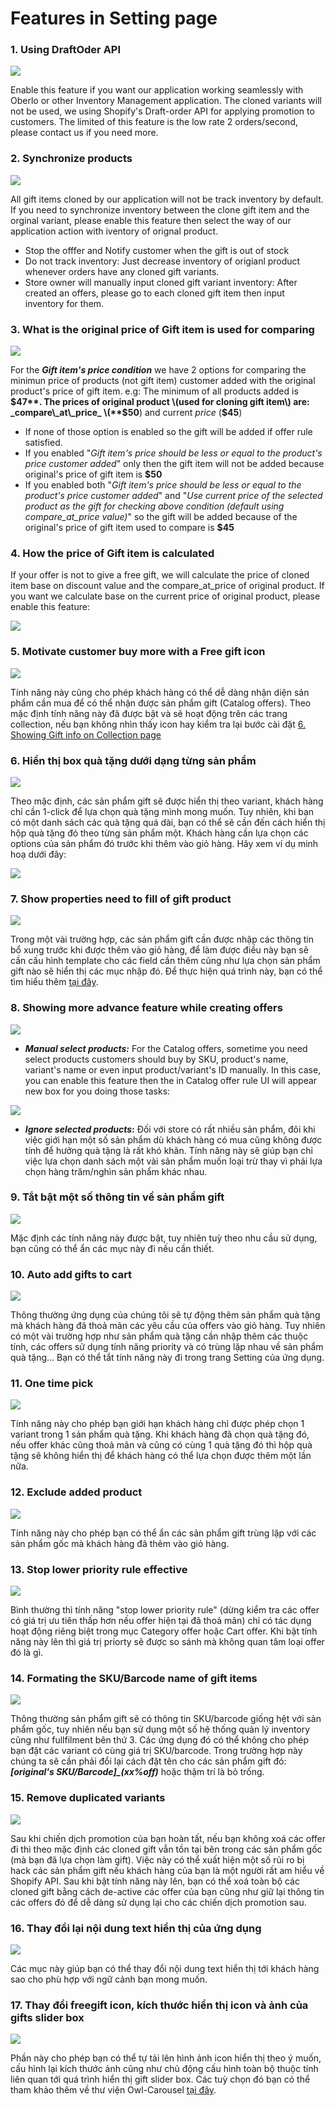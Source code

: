 # Features in Setting page

### 1. Using DraftOder API

![](../.gitbook/assets/image%20%2814%29.png)

Enable this feature if you want our application working seamlessly with Oberlo or other Inventory Management application. The cloned variants will not be used, we using Shopify's Draft-order API for applying promotion to customers. The limited of this feature is the low rate 2 orders/second, please contact us if you need more.

### 2. Synchronize products

![](../.gitbook/assets/image%20%2816%29.png)

All gift items cloned by our application will not be track inventory by default. If you need to synchronize inventory between the clone gift item and the orginal variant, please enable this feature then select the way of our application action with iventory of orignal product.

* Stop the offfer and Notify customer when the gift is out of stock
* Do not track inventory: Just decrease inventory of origianl product whenever orders have any cloned gift variants.
* Store owner will manually input cloned gift variant inventory: After created an offers, please go to each cloned gift item then input inventory for them.

### 3. What is the original price of Gift item is used for comparing

![](../.gitbook/assets/image%20%2817%29.png)

For the _**Gift item's price condition**_ we have 2 options for comparing the minimun price of products \(not gift item\) customer added with the original product's price of gift item. e.g: The minimum of all products added is **$47**. The prices of original product \(used for cloning gift item\) are: _compare\_at\_price_ \(**$50**\) and current _price_ \(**$45**\)

* If none of those option is enabled so the gift will be added if offer rule satisfied.
* If you enabled "_Gift item's price should be less or equal to the product's price customer added_" only then the gift item will not be added because original's price of gift item is **$50**
* If you enabled both "_Gift item's price should be less or equal to the product's price customer added_" and "_Use current price of the selected product as the gift for checking above condition \(default using compare\_at\_price value\)_" so the gift will be added because of the original's price of gift item used to compare is **$45**

### 4. How the price of Gift item is calculated

If your offer is not to give a free gift, we will calculate the price of cloned item base on discount value and the compare\_at\_price of original product. If you want we calculate base on the current price of original product, please enable this feature:

![](../.gitbook/assets/image%20%2815%29.png)

### 5. Motivate customer buy more with a Free gift icon

![](../.gitbook/assets/image%20%2833%29.png)

Tính năng này cũng cho phép khách hàng có thể dễ dàng nhận diện sản phẩm cần mua để có thể nhận được sản phẩm gift \(Catalog offers\). Theo mặc định tính năng này đã được bật và sẽ hoạt động trên các trang collection, nếu bạn không nhìn thấy icon hay kiểm tra lại bước cài đặt [6. Showing Gift info on Collection page](../showing-gifts-info-on-catalog-page.md)

### 6. Hiển thị box quà tặng dưới dạng từng sản phẩm

![](../.gitbook/assets/image%20%2826%29.png)

Theo mặc định, các sản phẩm gift sẽ được hiển thị theo variant, khách hàng chỉ cần 1-click để lựa chọn quà tặng mình mong muốn. Tuy nhiên, khi bạn có một danh sách các quà tặng quá dài, bạn có thể sẽ cần đến cách hiển thị hộp quà tặng đó theo từng sản phẩm một. Khách hàng cần lựa chọn các options của sản phẩm đó trước khi thêm vào giỏ hàng. Hãy xem ví dụ minh hoạ dưới đây:

![](../.gitbook/assets/image%20%2840%29.png)

### 7. Show properties need to fill of gift product

![](../.gitbook/assets/image%20%2823%29.png)

Trong một vài trường hợp, các sản phẩm gift cần được nhập các thông tin bổ xung trước khi được thêm vào giỏ hàng, để làm được điều này bạn sẽ cần cấu hình template cho các field cần thêm cũng như lựa chọn sản phẩm gift nào sẽ hiển thị các mục nhập đó. Để thực hiện quá trình này, bạn có thể tìm hiểu thêm [tại đây](how-to-let-customer-input-property-fields-before-adding-gift-to-cart..md).

### 8. Showing more advance feature while creating offers

![](../.gitbook/assets/image%20%2820%29.png)

* _**Manual select products:**_ For the Catalog offers, sometime you need select products customers should buy by SKU, product's name, variant's name or even input product/variant's ID manually. In this case, you can enable this feature then the in Catalog offer rule UI will appear new box for you doing those tasks:

![](../.gitbook/assets/image%20%2836%29.png)

* _**Ignore selected products**_**:** Đối với store có rất nhiều sản phẩm, đôi khi việc giới hạn một số sản phẩm dù khách hàng có mua cũng không được tính để hưởng quà tặng là rất khó khăn. Tính năng này sẽ giúp bạn chỉ việc lựa chọn danh sách một vài sản phẩm muốn loại trừ thay vì phải lựa chọn hàng trăm/nghìn sản phẩm khác nhau.

### 9. Tắt bật một số thông tin về sản phẩm gift

![](../.gitbook/assets/image%20%2839%29.png)

Mặc định các tính năng này được bật, tuy nhiên tuỳ theo nhu cầu sử dụng, bạn cũng có thể ẩn các mục này đi nếu cần thiết.

### 10. Auto add gifts to cart

![](../.gitbook/assets/image%20%2831%29.png)

Thông thường ứng dụng của chúng tôi sẽ tự động thêm sản phẩm quà tặng mà khách hàng đã thoả mãn các yêu cầu của offers vào giỏ hàng. Tuy nhiên có một vài trường hợp như sản phẩm quà tặng cần nhập thêm các thuộc tính, các offers sử dụng tính năng priority và có trùng lặp nhau về sản phẩm quà tặng... Bạn có thể tắt tính năng này đi trong trang Setting của ứng dụng.

### 11. One time pick

![](../.gitbook/assets/image%20%2828%29.png)

Tính năng này cho phép bạn giới hạn khách hàng chỉ được phép chọn 1 variant trong 1 sản phẩm quà tặng. Khi khách hàng đã chọn quà tặng đó, nếu offer khác cũng thoả mãn và cũng có cùng 1 quà tặng đó thì hộp quà tặng sẽ không hiển thị để khách hàng có thể lựa chọn được thêm một lần nữa.

### 12. Exclude added product

![](../.gitbook/assets/image%20%2819%29.png)

Tính năng này cho phép bạn có thể ẩn các sản phẩm gift trùng lặp với các sản phẩm gốc mà khách hàng đã thêm vào giỏ hàng.

### 13. Stop lower priority rule effective

![](../.gitbook/assets/image%20%2821%29.png)

Bình thường thì tính năng "stop lower priority rule" \(dừng kiểm tra các offer có giá trị ưu tiên thấp hơn nếu offer hiện tại đã thoả mãn\) chỉ có tác dụng hoạt động riêng biệt trong mục Category offer hoặc Cart offer. Khi bật tính năng này lên thì giá trị priorty sẽ được so sánh mà không quan tâm loại offer đó là gì.

### 14. Formating the SKU/Barcode name of gift items

![](../.gitbook/assets/image%20%2822%29.png)

Thông thường sản phẩm gift sẽ có thông tin SKU/barcode giống hệt với sản phẩm gốc, tuy nhiên nếu bạn sử dụng một số hệ thống quản lý inventory cũng như fullfilment bên thứ 3. Các ứng dụng đó có thể không cho phép bạn đặt các variant có cùng giá trị SKU/barcode. Trong trường hợp này chúng ta sẽ cần phải đổi lại cách đặt tên cho các sản phẩm gift đó: _**\[original's SKU/Barcode\]\_\(xx%off\)**_ hoặc thậm trí là bỏ trống.

### 15. Remove duplicated variants

![](../.gitbook/assets/image%20%2837%29.png)

Sau khi chiến dịch promotion của bạn hoàn tất, nếu bạn không xoá các offer đi thì theo mặc định các cloned gift vẫn tồn tại bên trong các sản phẩm gốc \(mà bạn đã lựa chọn làm gift\). Việc này có thể xuất hiện một số rủi ro bị hack các sản phẩm gift nếu khách hàng của bạn là một người rất am hiểu về Shopify API. Sau khi bật tính năng này lên, bạn có thể xoá toàn bộ các cloned gift bằng cách de-active các offer của bạn cũng như giữ lại thông tin các offers đó để dễ dàng sử dụng lại cho các chiến dịch promotion sau.

### 16.  Thay đổi lại nội dung text hiển thị của ứng dụng

![](../.gitbook/assets/image%20%2838%29.png)

Các mục này giúp bạn có thể thay đổi nội dung text hiển thị tới khách hàng sao cho phù hợp với ngữ cảnh bạn mong muốn.

### 17. Thay đổi freegift icon, kích thước hiển thị icon và ảnh của gifts slider box

![](../.gitbook/assets/image%20%2827%29.png)

Phần này cho phép bạn có thể tự tải lên hình ảnh icon hiển thị theo ý muốn, cấu hình lại kích thước ảnh cũng như chủ động cấu hình toàn bộ thuộc tính liên quan tới quá trình hiển thị gift slider box. Các tuỳ chọn đó bạn có thể tham khảo thêm về thư viện Owl-Carousel [tại đây](http://www.landmarkmlp.com/js-plugin/owl.carousel/).



